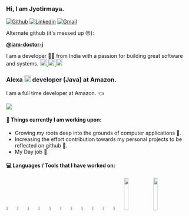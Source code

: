 ### Hi, I am Jyotirmaya. 

[![Github](https://img.shields.io/badge/-Github-000?style=flat&logo=Github&logoColor=white)](https://github.com/i-am-jyotirmaya)
[![Linkedin](https://img.shields.io/badge/-LinkedIn-blue?style=flat&logo=Linkedin&logoColor=white)](https://www.linkedin.com/in/jyotirmaya-sahu-52052b133/)
[![Gmail](https://img.shields.io/badge/-Gmail-c14438?style=flat&logo=Gmail&logoColor=white)](mailto:jyotirmayasahu38@gmail.com)

Alternate github (it's messed up :worried:): 

[**@iam-doctor-j**](https://github.com/iam-doctor-j)

I am a developer :technologist: from India with a passion for building great software and systems.
<a target="_blank" href="https://api.whatsapp.com/send?phone=918895639457">
  <img alt="Whatsapp" width="18px" src="https://cdn.jsdelivr.net/npm/simple-icons@v3/icons/whatsapp.svg" />
</a>
<a target="_blank" href="https://www.instagram.com/__jyotirmaya.sahu__/">
  <img alt="Instagram" width="18px" src="https://cdn.jsdelivr.net/npm/simple-icons@v3/icons/instagram.svg" >
</a>
<a target="_blank" href="https://www.facebook.com/jyotirmaya.sahu.10/">
  <img alt="Facebook" width="18px" src="https://cdn.jsdelivr.net/npm/simple-icons@v3/icons/facebook.svg" />
</a>
<br/>

### Alexa <img alt="Alexa" width="18px" src="https://camo.githubusercontent.com/ffe5aec4cd19b7fa49df2c95150156f6e7686c78f6aa4843b0135a9cefc6b965/68747470733a2f2f6d2e6d656469612d616d617a6f6e2e636f6d2f696d616765732f472f30312f6d6f62696c652d617070732f6465782f6176732f646f63732f75782f6272616e64696e672f6d61726b312e5f5454485f2e706e67" /> developer (Java) at Amazon. 
I am a full time developer at Amazon. :point_left:

<p>
    <img src="https://github-readme-stats.vercel.app/api?username=i-am-jyotirmaya&show_icons=true&hide_border=true" />
</p>

#### 🌱 Things currently I am working upon:
- Growing my roots deep into the grounds of computer applications :eyes:.
- Increasing the effort contribution towards my personal projects to be reflected on github :muscle:.
- My Day job :exploding_head:. 

#### :computer: Languages / Tools that I have worked on:
<p>
    <code><img width="5%" src="https://www.vectorlogo.zone/logos/visualstudio_code/visualstudio_code-icon.svg"></code>
    <code><img width="5%" src="https://www.vectorlogo.zone/logos/w3_html5/w3_html5-icon.svg"></code>
    <code><img width="5%" src="https://raw.githubusercontent.com/detain/svg-logos/780f25886640cef088af994181646db2f6b1a3f8/svg/css3.svg"></code>
    <code><img width="5%" src="https://raw.githubusercontent.com/abranhe/programming-languages-logos/30a0ecf99188be99a3c75a00efb5be61eca9c382/src/javascript/javascript.svg"></code>
    <code><img width="5%" src="https://www.vectorlogo.zone/logos/angular/angular-icon.svg"></code>
    <code><img width="5%" src="https://www.vectorlogo.zone/logos/reactjs/reactjs-icon.svg"></code>
    <code><img width="5%" src="https://www.vectorlogo.zone/logos/nodejs/nodejs-icon.svg"></code>
    <code><img width="5%" src="https://www.vectorlogo.zone/logos/git-scm/git-scm-icon.svg"></code>
    <code><img width="5%" src="https://raw.githubusercontent.com/kogg/instant-logos/366075b24295ee9cdc3256e4756bb33c12465a2a/logos/Visual%20Studio.svg"></code>
    <code><img width="5%" src="https://www.vectorlogo.zone/logos/dotnet/dotnet-vertical.svg"></code>
    <code><img width="5%" src="https://upload.wikimedia.org/wikipedia/de/thumb/8/8c/Microsoft_SQL_Server_Logo.svg/1035px-Microsoft_SQL_Server_Logo.svg.png"></code>
    <code><img width="15%" src="https://upload.wikimedia.org/wikipedia/commons/a/a8/Microsoft_Azure_Logo.svg"></code>
    <code><img width="15%" src="https://www.vectorlogo.zone/logos/microsoft_vb/microsoft_vb-ar21.svg"></code>
</p>



